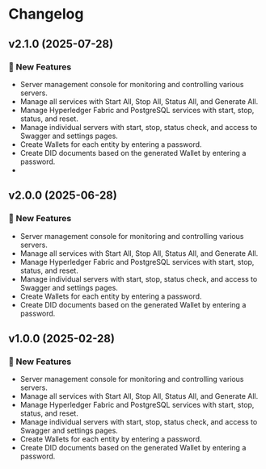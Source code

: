 # Changelog

## v2.1.0 (2025-07-28)

### 🚀 New Features
- Server management console for monitoring and controlling various servers.
- Manage all services with Start All, Stop All, Status All, and Generate All.
- Manage Hyperledger Fabric and PostgreSQL services with start, stop, status, and reset.
- Manage individual servers with start, stop, status check, and access to Swagger and settings pages.
- Create Wallets for each entity by entering a password.
- Create DID documents based on the generated Wallet by entering a password.
- 
## v2.0.0 (2025-06-28)

### 🚀 New Features
- Server management console for monitoring and controlling various servers.
- Manage all services with Start All, Stop All, Status All, and Generate All.
- Manage Hyperledger Fabric and PostgreSQL services with start, stop, status, and reset.
- Manage individual servers with start, stop, status check, and access to Swagger and settings pages.
- Create Wallets for each entity by entering a password.
- Create DID documents based on the generated Wallet by entering a password.

## v1.0.0 (2025-02-28)

### 🚀 New Features
- Server management console for monitoring and controlling various servers.
- Manage all services with Start All, Stop All, Status All, and Generate All.
- Manage Hyperledger Fabric and PostgreSQL services with start, stop, status, and reset.
- Manage individual servers with start, stop, status check, and access to Swagger and settings pages.
- Create Wallets for each entity by entering a password.
- Create DID documents based on the generated Wallet by entering a password.

